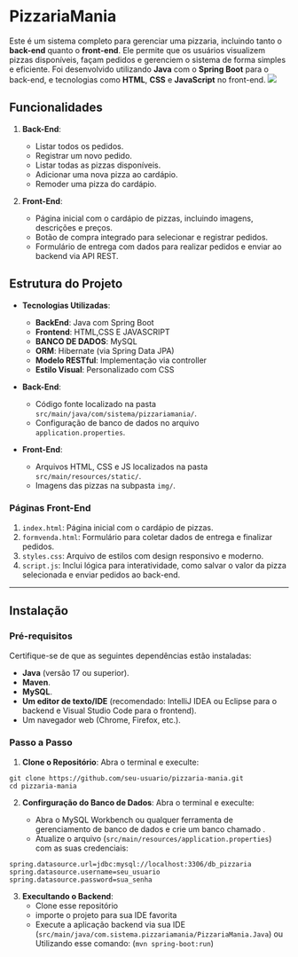 # PizzariaMania

Este é um sistema completo para gerenciar uma pizzaria, incluindo tanto o **back-end** quanto o **front-end**. Ele permite que os usuários visualizem pizzas disponíveis, façam pedidos e gerenciem o sistema de forma simples e eficiente. Foi desenvolvido utilizando **Java** com o **Spring Boot** para o back-end, e tecnologias como **HTML**, **CSS** e **JavaScript** no front-end.
<img src="https://i.imgur.com/jvvyOON.png">
## Funcionalidades
1. **Back-End**:
   - Listar todos os pedidos.
   - Registrar um novo pedido.
   - Listar todas as pizzas disponíveis.
   - Adicionar uma nova pizza ao cardápio.
   - Remoder uma pizza do cardápio.

2. **Front-End**:
   - Página inicial com o cardápio de pizzas, incluindo imagens, descrições e preços.
   - Botão de compra integrado para selecionar e registrar pedidos.
   - Formulário de entrega com dados para realizar pedidos e enviar ao backend via API REST.

## Estrutura do Projeto
- **Tecnologias Utilizadas**:
  - **BackEnd**: Java com Spring Boot
  - **Frontend**: HTML,CSS E JAVASCRIPT
  - **BANCO DE DADOS**: MySQL
  - **ORM**: Hibernate (via Spring Data JPA)
  - **Modelo RESTful**: Implementação via controller
  - **Estilo Visual**: Personalizado com CSS
    
- **Back-End**:
  - Código fonte localizado na pasta `src/main/java/com/sistema/pizzariamania/`.
  - Configuração de banco de dados no arquivo `application.properties`.

- **Front-End**:
  - Arquivos HTML, CSS e JS localizados na pasta `src/main/resources/static/`.
  - Imagens das pizzas na subpasta `img/`.

### Páginas Front-End
1. `index.html`: Página inicial com o cardápio de pizzas.
2. `formvenda.html`: Formulário para coletar dados de entrega e finalizar pedidos.
3. `styles.css`: Arquivo de estilos com design responsivo e moderno.
4. `script.js`: Inclui lógica para interatividade, como salvar o valor da pizza selecionada e enviar pedidos ao back-end.

---

## Instalação

### Pré-requisitos
Certifique-se de que as seguintes dependências estão instaladas:
- **Java** (versão 17 ou superior).
- **Maven**.
- **MySQL**.
- **Um editor de texto/IDE** (recomendado: IntelliJ IDEA ou Eclipse para o backend e Visual Studio Code para o frontend).
- Um navegador web (Chrome, Firefox, etc.).

### Passo a Passo
1. **Clone o Repositório**: Abra o terminal e execulte:
```
git clone https://github.com/seu-usuario/pizzaria-mania.git
cd pizzaria-mania
```
2. **Confirguração do Banco de Dados**: Abra o terminal e execulte:
   
   - Abra o MySQL Workbench ou qualquer ferramenta de gerenciamento de banco de dados e crie um banco chamado .
   - Atualize o arquivo (``src/main/resources/application.properties``) com as suas credenciais:
```
spring.datasource.url=jdbc:mysql://localhost:3306/db_pizzaria
spring.datasource.username=seu_usuario
spring.datasource.password=sua_senha
```

3. **Execultando o Backend**:
   - Clone esse repositório
   - importe o projeto para sua IDE favorita
   - Execute a aplicação backend via sua IDE (``src/main/java/com.sistema.pizzariamania/PizzariaMania.Java``) ou Utilizando esse comando: (``mvn spring-boot:run``)
